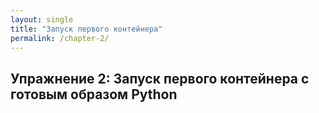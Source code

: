 ```yaml
---
layout: single
title: "Запуск первого контейнера"
permalink: /chapter-2/
---
```


## Упражнение 2: Запуск первого контейнера с готовым образом Python
